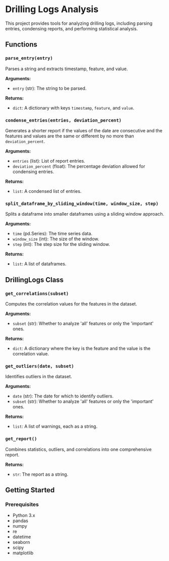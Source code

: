 # Drilling Logs Analysis

This project provides tools for analyzing drilling logs, including parsing entries, condensing reports, and performing statistical analysis.

## Functions

### `parse_entry(entry)`
Parses a string and extracts timestamp, feature, and value.

**Arguments:**
- `entry` (str): The string to be parsed.

**Returns:**
- `dict`: A dictionary with keys `timestamp`, `feature`, and `value`.

### `condense_entries(entries, deviation_percent)`
Generates a shorter report if the values of the date are consecutive and the features and values are the same or different by no more than `deviation_percent`.

**Arguments:**
- `entries` (list): List of report entries.
- `deviation_percent` (float): The percentage deviation allowed for condensing entries.

**Returns:**
- `list`: A condensed list of entries.

### `split_dataframe_by_sliding_window(time, window_size, step)`
Splits a dataframe into smaller dataframes using a sliding window approach.

**Arguments:**
- `time` (pd.Series): The time series data.
- `window_size` (int): The size of the window.
- `step` (int): The step size for the sliding window.

**Returns:**
- `list`: A list of dataframes.

## DrillingLogs Class

### `get_correlations(subset)`
Computes the correlation values for the features in the dataset.

**Arguments:**
- `subset` (str): Whether to analyze 'all' features or only the 'important' ones.

**Returns:**
- `dict`: A dictionary where the key is the feature and the value is the correlation value.

### `get_outliers(date, subset)`
Identifies outliers in the dataset.

**Arguments:**
- `date` (str): The date for which to identify outliers.
- `subset` (str): Whether to analyze 'all' features or only the 'important' ones.

**Returns:**
- `list`: A list of warnings, each as a string.

### `get_report()`
Combines statistics, outliers, and correlations into one comprehensive report.

**Returns:**
- `str`: The report as a string.

## Getting Started

### Prerequisites

- Python 3.x
- pandas
- numpy
- re
- datetime
- seaborn
- scipy
- matplotlib